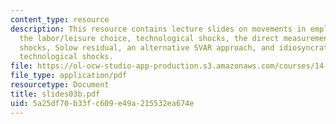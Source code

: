 ```yaml
---
content_type: resource
description: This resource contains lecture slides on movements in employment and
  the labor/leisure choice, technological shocks, the direct measurement of technological
  shocks, Solow residual, an alternative SVAR approach, and idiosyncratic versus aggregate
  technological shocks.
file: https://ol-ocw-studio-app-production.s3.amazonaws.com/courses/14-452-macroeconomic-theory-ii-spring-2007/5a25df70b33fc609e49a215532ea674e_slides03b.pdf
file_type: application/pdf
resourcetype: Document
title: slides03b.pdf
uid: 5a25df70-b33f-c609-e49a-215532ea674e
---
```

